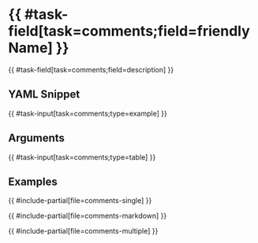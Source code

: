 # {{ #task-field[task=comments;field=friendlyName] }}

{{ #task-field[task=comments;field=description] }}

## YAML Snippet

{{ #task-input[task=comments;type=example] }}

## Arguments
{{ #task-input[task=comments;type=table] }}

## Examples

{{ #include-partial[file=comments-single] }}

{{ #include-partial[file=comments-markdown] }}

{{ #include-partial[file=comments-multiple] }}